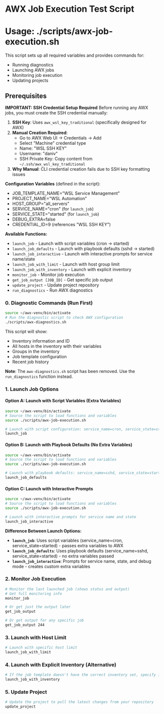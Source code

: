 # AWX Job Execution Test Script
# Usage: ./scripts/awx-job-execution.sh

This script sets up all required variables and provides commands for:
- Running diagnostics
- Launching AWX jobs
- Monitoring job execution
- Updating projects

## Prerequisites

**IMPORTANT: SSH Credential Setup Required**
Before running any AWX jobs, you must create the SSH credential manually:

1. **SSH Key**: Uses `awx_wsl_key_traditional` (specifically designed for AWX)
2. **Manual Creation Required**: 
   - Go to AWX Web UI → Credentials → Add
   - Select "Machine" credential type
   - Name: "WSL SSH KEY"
   - Username: "daniv"
   - SSH Private Key: Copy content from `~/.ssh/awx_wsl_key_traditional`
3. **Why Manual**: CLI credential creation fails due to SSH key formatting issues

**Configuration Variables** (defined in the script):
- JOB_TEMPLATE_NAME="WSL Service Management"
- PROJECT_NAME="WSL Automation" 
- HOST_GROUP="all_servers"
- SERVICE_NAME="cron" (for `launch_job`)
- SERVICE_STATE="started" (for `launch_job`)
- DEBUG_EXTRA=false
- CREDENTIAL_ID=9 (references "WSL SSH KEY")

**Available Functions:**
- `launch_job` - Launch with script variables (cron → started)
- `launch_job_defaults` - Launch with playbook defaults (sshd → started)
- `launch_job_interactive` - Launch with interactive prompts for service name/state
- `launch_job_with_limit` - Launch with host group limit
- `launch_job_with_inventory` - Launch with explicit inventory
- `monitor_job` - Monitor job execution
- `get_job_output [JOB_ID]` - Get specific job output
- `update_project` - Update project repository
- `run_diagnostics` - Run AWX diagnostics

### 0. Diagnostic Commands (Run First)
```bash
source ~/awx-venv/bin/activate
# Run the diagnostic script to check AWX configuration
./scripts/awx-diagnostics.sh
```

This script will show:
- Inventory information and ID
- All hosts in the inventory with their variables
- Groups in the inventory
- Job template configuration
- Recent job history

**Note**: The `awx-diagnostics.sh` script has been removed. Use the `run_diagnostics` function instead.

### 1. Launch Job Options

#### Option A: Launch with Script Variables (Extra Variables)
```bash
source ~/awx-venv/bin/activate
# Source the script to load functions and variables
source ./scripts/awx-job-execution.sh

# Launch with script configuration: service_name=cron, service_state=started
launch_job
```

#### Option B: Launch with Playbook Defaults (No Extra Variables)
```bash
source ~/awx-venv/bin/activate
# Source the script to load functions and variables
source ./scripts/awx-job-execution.sh

# Launch with playbook defaults: service_name=sshd, service_state=started
launch_job_defaults
```

#### Option C: Launch with Interactive Prompts
```bash
source ~/awx-venv/bin/activate
# Source the script to load functions and variables
source ./scripts/awx-job-execution.sh

# Launch with interactive prompts for service name and state
launch_job_interactive
```

**Difference Between Launch Options:**
- **`launch_job`**: Uses script variables (service_name=cron, service_state=started) - passes extra variables to AWX
- **`launch_job_defaults`**: Uses playbook defaults (service_name=sshd, service_state=started) - no extra variables passed
- **`launch_job_interactive`**: Prompts for service name, state, and debug mode - creates custom extra variables

### 2. Monitor Job Execution
```bash
# Monitor the last launched job (shows status and output)
# Get full monitoring info
monitor_job

# Or get just the output later
get_job_output

# Or get output for any specific job
get_job_output 244
```

### 3. Launch with Host Limit
```bash
# Launch with specific host limit
launch_job_with_limit
```

### 4. Launch with Explicit Inventory (Alternative)
```bash
# If the job template doesn't have the correct inventory set, specify it explicitly
launch_job_with_inventory
```

### 5. Update Project
```bash
# Update the project to pull the latest changes from your repository
update_project
```